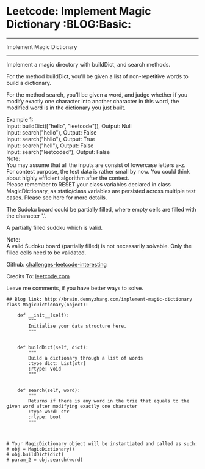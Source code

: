 # Leetcode: Implement Magic Dictionary     :BLOG:Basic:


---

Implement Magic Dictionary  

---

Implement a magic directory with buildDict, and search methods.  

For the method buildDict, you'll be given a list of non-repetitive words to build a dictionary.  

For the method search, you'll be given a word, and judge whether if you modify exactly one character into another character in this word, the modified word is in the dictionary you just built.  

Example 1:  
Input: buildDict(["hello", "leetcode"]), Output: Null  
Input: search("hello"), Output: False  
Input: search("hhllo"), Output: True  
Input: search("hell"), Output: False  
Input: search("leetcoded"), Output: False  
Note:  
You may assume that all the inputs are consist of lowercase letters a-z.  
For contest purpose, the test data is rather small by now. You could think about highly efficient algorithm after the contest.  
Please remember to RESET your class variables declared in class MagicDictionary, as static/class variables are persisted across multiple test cases. Please see here for more details.  

The Sudoku board could be partially filled, where empty cells are filled with the character '.'.  

A partially filled sudoku which is valid.  

Note:  
A valid Sudoku board (partially filled) is not necessarily solvable. Only the filled cells need to be validated.  

Github: [challenges-leetcode-interesting](https://github.com/DennyZhang/challenges-leetcode-interesting/tree/master/implement-magic-dictionary)  

Credits To: [leetcode.com](https://leetcode.com/problems/implement-magic-dictionary/description/)  

Leave me comments, if you have better ways to solve.  

    ## Blog link: http://brain.dennyzhang.com/implement-magic-dictionary
    class MagicDictionary(object):
    
        def __init__(self):
            """
            Initialize your data structure here.
            """
    
    
        def buildDict(self, dict):
            """
            Build a dictionary through a list of words
            :type dict: List[str]
            :rtype: void
            """
    
    
        def search(self, word):
            """
            Returns if there is any word in the trie that equals to the given word after modifying exactly one character
            :type word: str
            :rtype: bool
            """
    
    
    
    # Your MagicDictionary object will be instantiated and called as such:
    # obj = MagicDictionary()
    # obj.buildDict(dict)
    # param_2 = obj.search(word)